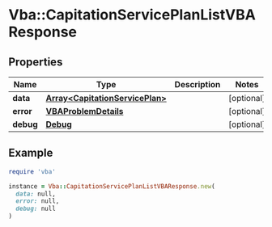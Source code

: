 # Vba::CapitationServicePlanListVBAResponse

## Properties

| Name | Type | Description | Notes |
| ---- | ---- | ----------- | ----- |
| **data** | [**Array&lt;CapitationServicePlan&gt;**](CapitationServicePlan.md) |  | [optional] |
| **error** | [**VBAProblemDetails**](VBAProblemDetails.md) |  | [optional] |
| **debug** | [**Debug**](Debug.md) |  | [optional] |

## Example

```ruby
require 'vba'

instance = Vba::CapitationServicePlanListVBAResponse.new(
  data: null,
  error: null,
  debug: null
)
```

